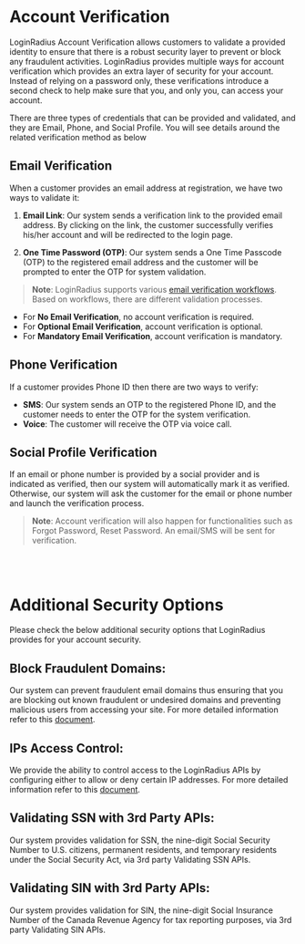 # Account Verification 

LoginRadius Account Verification allows customers to validate a provided identity to ensure that there is a robust security layer to prevent or block any fraudulent activities. LoginRadius provides multiple ways for account verification which provides an extra layer of security for your account. Instead of relying on a password only, these verifications introduce a second check to help make sure that you, and only you, can access your account. 

There are three types of credentials that can be provided and validated, and they are Email, Phone, and Social Profile. You will see details around the related verification method as below


## Email Verification

When a customer provides an email address at registration, we have two ways to validate it:

1. **Email Link**: Our system sends a verification link to the provided email address. By clicking on the link, the customer successfully verifies his/her account and will be redirected to the login page.

2. **One Time Password (OTP)**: Our system sends a One Time Passcode (OTP) to the registered email address and the customer will be  prompted to enter the OTP for system validation.

> **Note**: LoginRadius supports various [email verification workflows](/authentication/concepts/email-verification-workflow/). Based on workflows, there are different validation processes.

- For **No Email Verification**, no account verification is required.
- For **Optional Email Verification**, account verification is optional.
- For **Mandatory Email Verification**, account verification is mandatory.

## Phone Verification

If a customer provides Phone ID then there are two ways to verify:

- **SMS**: Our system sends an OTP to the registered Phone ID, and the customer needs to enter the OTP for the system verification.
- **Voice**: The customer will receive the OTP via voice call.

## Social Profile Verification

If an email or phone number is provided by a social provider and is indicated as verified, then our system will automatically mark it as verified. Otherwise, our system will ask the customer for the email or phone number and launch the verification process. 

> **Note**: Account verification will also happen for functionalities such as Forgot Password, Reset Password. An email/SMS will be sent for verification.


<br><br>
# Additional Security Options

Please check the below additional security options that LoginRadius provides for your account security.

## Block Fraudulent Domains:

Our system can prevent fraudulent email domains thus ensuring that you are blocking out known fraudulent or undesired domains and preventing malicious users from accessing your site. For more detailed information refer to this [document](/security/user-security/fraud-prevention/#blockfraudulentdomains2).

## IPs Access Control:

We provide the ability to control access to the LoginRadius APIs by configuring either to allow or deny certain IP addresses. For more detailed information refer to this [document](/api/v2/admin-console/platform-security/api-security/#ip-access-restriction).


## Validating SSN with 3rd Party APIs:

Our system provides validation for SSN, the nine-digit Social Security Number to U.S. citizens, permanent residents, and temporary residents under the Social Security Act, via 3rd party Validating SSN APIs.

## Validating SIN with 3rd Party APIs:

Our system provides validation for SIN, the nine-digit Social Insurance Number of the Canada Revenue Agency for tax reporting purposes, via 3rd party Validating SIN APIs.
